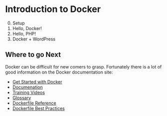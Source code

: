 
# Introduction to Docker

0. Setup
1. Hello, Docker!
2. Hello, PHP!
3. Docker + WordPress

## Where to go Next

Docker can be difficult for new comers to grasp. Fortunately there is a lot of good information on the Docker documentation site:

* [Get Started with Docker](http://docs.docker.com/mac/started/)
* [Documenation](http://docs.docker.com/)
* [Training Videos](https://training.docker.com/)
* [Glossary](https://docs.docker.com/reference/glossary/)
* [Dockerfile Reference](https://docs.docker.com/reference/builder/)
* [Dockerfile Best Practices](https://docs.docker.com/articles/dockerfile_best-practices/)

